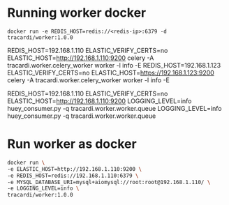 # Running worker docker

```
docker run -e REDIS_HOST=redis://<redis-ip>:6379 -d tracardi/worker:1.0.0
```

REDIS_HOST=192.168.1.110 ELASTIC_VERIFY_CERTS=no ELASTIC_HOST=http://192.168.1.110:9200 celery -A tracardi.worker.celery_worker worker -l info -E
REDIS_HOST=192.168.1.123 ELASTIC_VERIFY_CERTS=no ELASTIC_HOST=https://192.168.1.123:9200 celery -A tracardi.worker.celery_worker worker -l info -E

REDIS_HOST=192.168.1.110 ELASTIC_VERIFY_CERTS=no ELASTIC_HOST=http://192.168.1.110:9200 LOGGING_LEVEL=info huey_consumer.py -q tracardi.worker.worker.queue
LOGGING_LEVEL=info huey_consumer.py -q tracardi.worker.worker.queue



# Run worker as docker

```bash
docker run \
-e ELASTIC_HOST=http://192.168.1.110:9200 \
-e REDIS_HOST=redis://192.168.1.110:6379 \
-e MYSQL_DATABASE_URI=mysql+aiomysql://root:root@192.168.1.110/ \
-e LOGGING_LEVEL=info \
tracardi/worker:1.0.0
```